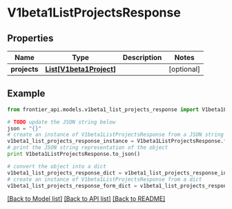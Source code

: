 # V1beta1ListProjectsResponse


## Properties
Name | Type | Description | Notes
------------ | ------------- | ------------- | -------------
**projects** | [**List[V1beta1Project]**](V1beta1Project.md) |  | [optional] 

## Example

```python
from frontier_api.models.v1beta1_list_projects_response import V1beta1ListProjectsResponse

# TODO update the JSON string below
json = "{}"
# create an instance of V1beta1ListProjectsResponse from a JSON string
v1beta1_list_projects_response_instance = V1beta1ListProjectsResponse.from_json(json)
# print the JSON string representation of the object
print V1beta1ListProjectsResponse.to_json()

# convert the object into a dict
v1beta1_list_projects_response_dict = v1beta1_list_projects_response_instance.to_dict()
# create an instance of V1beta1ListProjectsResponse from a dict
v1beta1_list_projects_response_form_dict = v1beta1_list_projects_response.from_dict(v1beta1_list_projects_response_dict)
```
[[Back to Model list]](../README.md#documentation-for-models) [[Back to API list]](../README.md#documentation-for-api-endpoints) [[Back to README]](../README.md)


